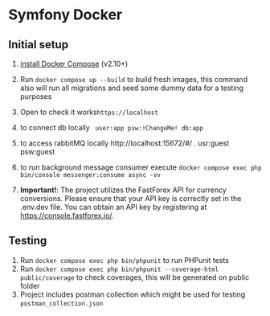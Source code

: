 # Symfony Docker



## Initial setup

1. [install Docker Compose](https://docs.docker.com/compose/install/) (v2.10+)
2. Run `docker compose up --build` to build fresh images, this command also will run all migrations 
and seed some dummy data for a testing purposes
3. Open to check it works`https://localhost`
4. to connect db locally ` user:app psw:!ChangeMe! db:app`
5. to access rabbitMQ locally http://localhost:15672/#/ . usr:guest psw:guest
6. to run background message consumer execute `docker compose exec php bin/console messenger:consume async -vv`

7. **Important!**: The project utilizes the FastForex API for currency conversions. Please ensure that your API key is correctly set in the .env.dev file. You can obtain an API key by registering at https://console.fastforex.io/.

## Testing
1. Run `docker compose exec php bin/phpunit` to run PHPunit tests
2. Run `docker compose exec php bin/phpunit --coverage-html public/coverage` to check coverages, this will be generated on public folder
3. Project includes postman collection which might be used for testing `postman_collection.json`





